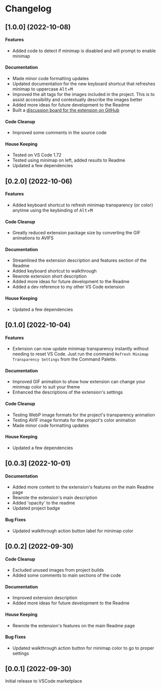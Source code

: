 # Changelog

## [1.0.0] (2022-10-08)
#### Features
* Added code to detect if minimap is disabled and will prompt to enable minimap

#### Documentation
* Made minor code formatting updates
* Updated documentation for the new keyboard shortcut that refreshes minimap to uppercase <kbd>Alt</kbd>+<kbd>M</kbd>
* Improved the alt tags for the images included in the project. This is to assist accessibility and contextually describe the images better
* Added more ideas for future development to the Readme
* Built a [discussion board for the extension on GitHub](https://github.com/BenRogersWPG/VSCode-Transparent-Minimap/discussions)

#### Code Cleanup
* Improved some comments in the source code

#### House Keeping
* Tested on VS Code 1.72
* Tested using minimap on left, added results to Readme
* Updated a few dependencies

## [0.2.0] (2022-10-06)
#### Features
* Added keyboard shortcut to refresh minimap transparency (or color) anytime using the keybinding of <kbd>Alt</kbd>+<kbd>M</kbd>

#### Code Cleanup
* Greatly reduced extension package size by converting the GIF animations to AVIFS

#### Documentation
* Streamlined the extension description and features section of the Readme
* Added keyboard shortcut to walkthrough
* Rewrote extension short description
* Added more ideas for future development to the Readme
* Added a dev reference to my other VS Code extension

#### House Keeping
* Updated a few dependencies

## [0.1.0] (2022-10-04)
#### Features
* Extension can now update minimap transparency instantly without needing to reset VS Code. Just run the command `Refresh Minimap Transparency Settings` from the Command Palette.

#### Documentation
* Improved GIF animation to show how extension can change your minimap color to suit your theme
* Enhanced the descriptions of the extension's settings

#### Code Cleanup
* Testing WebP image formats for the project's transparency animation
* Testing AVIF image formats for the project's color animation
* Made minor code formatting updates

#### House Keeping
* Updated a few dependencies

## [0.0.3] (2022-10-01)
#### Documentation
* Added more content to the extension's features on the main Readme page
* Rewrote the extension's main description
* Added 'opacity' to the readme
* Updated project badge

#### Bug Fixes
* Updated walkthrough action button label for minimap color

## [0.0.2] (2022-09-30)
#### Code Cleanup
* Excluded unused images from project builds
* Added some comments to main sections of the code

#### Documentation
* Improved extension description
* Added more ideas for future development to the Readme

#### House Keeping
* Rewrote the extension's features on the main Readme page

#### Bug Fixes
* Updated walkthrough action button for minimap color to go to proper settings

## [0.0.1] (2022-09-30)
Initial release to VSCode marketplace
